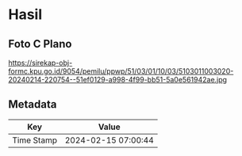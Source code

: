 # Hasil

## Foto C Plano

https://sirekap-obj-formc.kpu.go.id/9054/pemilu/ppwp/51/03/01/10/03/5103011003020-20240214-220754--51ef0129-a998-4f99-bb51-5a0e561942ae.jpg


## Metadata

| Key        | Value               |
| ---------- | ------------------- |
| Time Stamp | 2024-02-15 07:00:44 |




